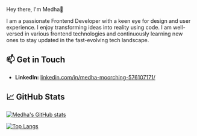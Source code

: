 Hey there, I'm Medha👋

I am a passionate Frontend Developer with a keen eye for design and user experience. I enjoy transforming ideas into reality using code. I am well-versed in various frontend technologies and continuously learning new ones to stay updated in the fast-evolving tech landscape.
 
## 📫 Get in Touch

- **LinkedIn:** [linkedin.com/in/medha-moorching-576107171/](https://www.linkedin.com/in/medha-moorching-576107171/)

## 📈 GitHub Stats

[![Medha's GitHub stats](https://github-readme-stats.vercel.app/api?username=Med1020)](https://github.com/Med1020/github-readme-stats)

[![Top Langs](https://github-readme-stats.vercel.app/api/top-langs/?username=Med1020)](https://github.com/Med1020/github-readme-stats)
<!---
Med1020/Med1020 is a ✨ special ✨ repository because its `README.md` (this file) appears on your GitHub profile.
You can click the Preview link to take a look at your changes.
--->
